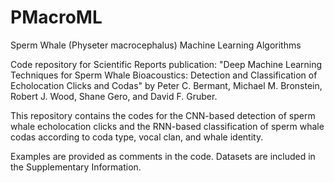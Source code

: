 # PMacroML
Sperm Whale (Physeter macrocephalus) Machine Learning Algorithms

Code repository for Scientific Reports publication: "Deep Machine Learning Techniques for Sperm Whale Bioacoustics: Detection and Classification of Echolocation Clicks and Codas" by Peter C. Bermant, Michael M. Bronstein, Robert J. Wood, Shane Gero, and David F. Gruber.

This repository contains the codes for the CNN-based detection of sperm whale echolocation clicks and the RNN-based classification of sperm whale codas according to coda type, vocal clan, and whale identity.

Examples are provided as comments in the code. Datasets are included in the Supplementary Information.

